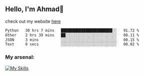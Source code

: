 
## Hello, I'm Ahmad👋

check out my website [here](https://ahmadalwi.com/)

<!--START_SECTION:waka-->

```txt
Python   30 hrs 7 mins   ███████████████████████░░   91.72 %
Other    2 hrs 39 mins   ██░░░░░░░░░░░░░░░░░░░░░░░   08.11 %
JSON     3 mins          ░░░░░░░░░░░░░░░░░░░░░░░░░   00.15 %
Text     0 secs          ░░░░░░░░░░░░░░░░░░░░░░░░░   00.02 %
```

<!--END_SECTION:waka-->

### My arsenal:

[![My Skills](https://skillicons.dev/icons?i=js,ts,py,go,react,nextjs,svelte,nodejs,django,tailwind,html,css,sass,firebase,mongodb,postgres,mysql,redis,git,github,docker,vscode,figma,godot)](https://skillicons.dev)
